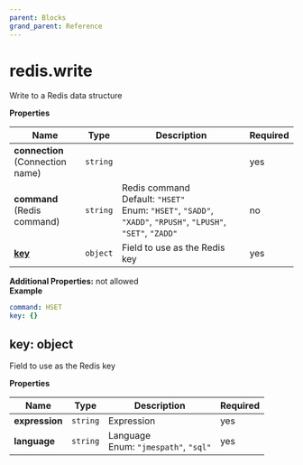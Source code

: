 ```yaml
---
parent: Blocks
grand_parent: Reference
---
```


# redis\.write

Write to a Redis data structure


**Properties**

|Name|Type|Description|Required|
|----|----|-----------|--------|
|**connection**<br/>(Connection name)|`string`||yes|
|**command**<br/>(Redis command)|`string`|Redis command<br/>Default: `"HSET"`<br/>Enum: `"HSET"`, `"SADD"`, `"XADD"`, `"RPUSH"`, `"LPUSH"`, `"SET"`, `"ZADD"`<br/>|no|
|[**key**](#key)|`object`|Field to use as the Redis key<br/>|yes|

**Additional Properties:** not allowed  
**Example**

```yaml
command: HSET
key: {}

```

<a name="key"></a>
## key: object

Field to use as the Redis key


**Properties**

|Name|Type|Description|Required|
|----|----|-----------|--------|
|**expression**|`string`|Expression<br/>|yes|
|**language**|`string`|Language<br/>Enum: `"jmespath"`, `"sql"`<br/>|yes|


